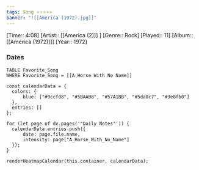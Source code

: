 ```yaml
---
tags: Song ⭐⭐⭐⭐⭐ 
banner: "![[America (1972).jpg]]"
---
```

[Time:: 4:08]
[Artist:: [[America (2)]] ]
[Genre:: Rock]
[Played:: 11]
[Album:: [[America (1972)]]]
[Year:: 1972]
### Dates
````dataview
TABLE Favorite_Song
WHERE Favorite_Song = [[A Horse With No Name]]
````
  ```dataviewjs
const calendarData = { 
	colors: { 
		blue: ["#9ccfd8", "#5BAAB8", "#57A1BB", "#5da8c7", "#3e8fb0"] 
	}, 
	entries: [] 
}; 

for (let page of dv.pages('"Daily Notes"')) { 
	calendarData.entries.push({ 
		date: page.file.name, 
		intensity: page["A_Horse_With_No_Name"]
	}); 
} 

renderHeatmapCalendar(this.container, calendarData);
```
